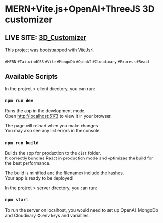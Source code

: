 # MERN+Vite.js+OpenAI+ThreeJS 3D customizer
## LIVE SITE: [3D_Customizer](https://scintillating-tiramisu-8851f5.netlify.app)
This project was bootstrapped with [ViteJs⚡](https://github.com/vitejs).

`#MERN` `#TailwindCSS` `#Vite` `#MongoDb` `#OpenAI` `#Cloudinary` `#Express` `#React`
## Available Scripts
In the project > client directory, you can run:


### `npm run dev`

Runs the app in the development mode.\
Open [http://localhost:5173](http://localhost:5173) to view it in your browser.

The page will reload when you make changes.\
You may also see any lint errors in the console.

### `npm run build`

Builds the app for production to the `dist` folder.\
It correctly bundles React in production mode and optimizes the build for the best performance.

The build is minified and the filenames include the hashes.\
Your app is ready to be deployed!

In the project > server directory, you can run:

### `npm start`
To run the server on localhost, you would need to set up OpenAI, MongoDb and Cloudinary ⚙️.env keys and variables. 

